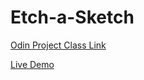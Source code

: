 # Etch-a-Sketch

[Odin Project Class Link](https://www.theodinproject.com/lessons/foundations-etch-a-sketch)

[Live Demo](https://educanales.github.io/odin-etch-a-sketch/)